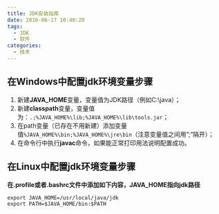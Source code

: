 ```yaml
---
title: JDK安装指南
date: 2016-06-17 10:40:20
tags: 
  - JDK
  - 软件  
categories: 
  - 技术
---
```


## 在Windows中配置jdk环境变量步骤

1. 新建**JAVA_HOME**变量，变量值为JDK路径（例如C:\java）；
2. 新建**classpath**变量，变量值为：`.;%JAVA_HOME%\lib;%JAVA_HOME%\lib\tools.jar`；
3. 在path变量（已存在不用新建）添加变量值`%JAVA_HOME%\bin;%JAVA_HOME%\jre\bin`（注意变量值之间用”;”隔开）；
4. 在命令行中执行**javac**命令，如果能正常打印用法说明配置成功。

## 在Linux中配置jdk环境变量步骤

**在.profile或者.bashrc文件中添加如下内容，JAVA_HOME指向jdk路径**

```shell
export JAVA_HOME=/usr/local/java/jdk
export PATH=$JAVA_HOME/bin:$PATH
```